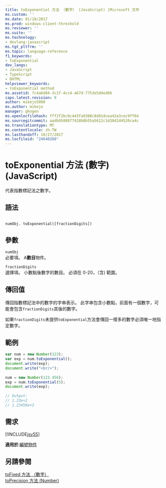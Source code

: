 ```yaml
---
title: toExponential 方法 （數字） (JavaScript) |Microsoft 文件
ms.custom: ''
ms.date: 01/18/2017
ms.prod: windows-client-threshold
ms.reviewer: ''
ms.suite: ''
ms.technology:
- devlang-javascript
ms.tgt_pltfrm: ''
ms.topic: language-reference
f1_keywords:
- toExponential
dev_langs:
- JavaScript
- TypeScript
- DHTML
helpviewer_keywords:
- toExponential method
ms.assetid: 7c4a6d84-3c1f-4cc4-a67d-7753e5d4ed66
caps.latest.revision: 9
author: mikejo5000
ms.author: mikejo
manager: ghogen
ms.openlocfilehash: fff2f2bc0c443fa9308c8d01dcea42a3cec9ff04
ms.sourcegitcommit: aadb9588877418b8b55a5612c1d3842d4520ca4c
ms.translationtype: MT
ms.contentlocale: zh-TW
ms.lasthandoff: 10/27/2017
ms.locfileid: "24640288"
---
```

# <a name="toexponential-method-number-javascript"></a>toExponential 方法 (數字) (JavaScript)
代表指數標記法之數字。  
  
## <a name="syntax"></a>語法  
  
```  
  
numObj. toExponential([fractionDigits])  
```  
  
## <a name="parameters"></a>參數  
 `numObj`  
 必要項。 A**數目**物件。  
  
 `fractionDigits`  
 選擇項。 小數點後數字的數目。 必須在 0-20，（含) 範圍。  
  
## <a name="return-value"></a>傳回值  
 傳回指數標記法中的數字的字串表示。 此字串包含小數點，前面有一個數字，可能會包含`fractionDigits`其後的數字。  
  
 如果`fractionDigits`未提供`toExponential`方法會傳回一樣多的數字必須唯一地指定數字。  
  
## <a name="example"></a>範例  
  
```JavaScript  
var num = new Number(123);  
var exp = num.toExponential();  
document.write(exp);  
document.write("<br/>");  
  
num = new Number(123.456);  
exp = num.toExponential(5);  
document.write(exp);  
  
// Output:   
// 1.23e+2  
// 1.23456e+2  
```  
  
## <a name="requirements"></a>需求  
 [!INCLUDE[jsv55](../../javascript/reference/includes/jsv55-md.md)]  
  
 **適用於**:[編號物件](../../javascript/reference/number-object-javascript.md)  
  
## <a name="see-also"></a>另請參閱  
 [toFixed 方法 （數字）](../../javascript/reference/tofixed-method-number-javascript.md)   
 [toPrecision 方法 (Number)](../../javascript/reference/toprecision-method-number-javascript.md)